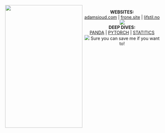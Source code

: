 <img align="left" width="250" height="400" src="https://media.giphy.com/media/fYjDikIeUz0CA/giphy.gif"> 

<p align="center">
  <b>WEBSITES:</b><br>
  <a href="#">adamsioud.com</a> |
  <a href="#">frone.site</a> |
  <a href="#">lifstil.no</a>
  <br>
  <img src="http://s.4cdn.org/image/title/105.gif">
  <br>
  <b>DEEP DIVES:</b><br>
  <a href="#">PANDA</a> |
  <a href="#">PYTORCH</a> |
  <a href="#">STATITICS</a>
  <br>
  <img src="http://s.4cdn.org/image/title/105.gif">
  Sure you can save me if you want to!
</p>


  
<!--
**AdamSioud/AdamSioud** is a ✨ _special_ ✨ repository because its `README.md` (this file) appears on your GitHub profile.

Here are some ideas to get you started:

- 🔭 I’m currently working on ...
- 🌱 I’m currently learning ...
- 👯 I’m looking to collaborate on ...
- 🤔 I’m looking for help with ...
- 💬 Ask me about ...
- 📫 How to reach me: ...
- 😄 Pronouns: ...
- ⚡ Fun fact: ...
-->
